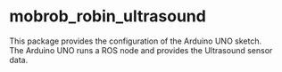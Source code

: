 # mobrob_robin_ultrasound

This package provides the configuration of the Arduino UNO sketch.  
The Arduino UNO runs a ROS node and provides the Ultrasound sensor data.
